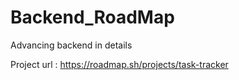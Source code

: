 # Backend_RoadMap
Advancing backend in details

Project url : https://roadmap.sh/projects/task-tracker
